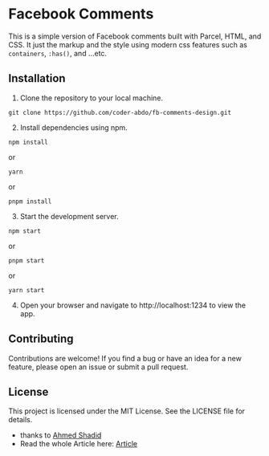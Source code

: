 # Facebook Comments

This is a simple version of Facebook comments built with Parcel, HTML, and CSS. It just the markup and the style using modern css features such as `containers`, `:has()`, and ...etc.

## Installation

1. Clone the repository to your local machine.

```
git clone https://github.com/coder-abdo/fb-comments-design.git
```

2. Install dependencies using npm.

```
npm install
```

or

```
yarn
```

or

```
pnpm install
```

3. Start the development server.

```
npm start
```

or

```
pnpm start
```

or

```
yarn start
```

4. Open your browser and navigate to http://localhost:1234 to view the app.

## Contributing

Contributions are welcome! If you find a bug or have an idea for a new feature, please open an issue or submit a pull request.

## License

This project is licensed under the MIT License. See the LICENSE file for details.

- thanks to [Ahmed Shadid](https://ishadeed.com/)
- Read the whole Article here: [Article](https://ishadeed.com/article/comment-component/)
